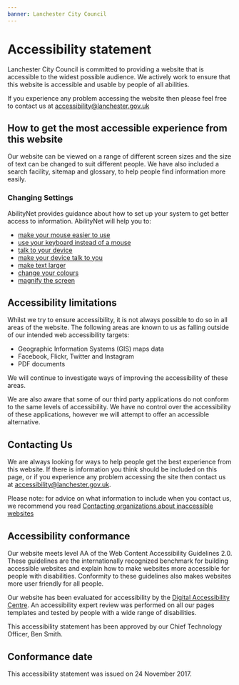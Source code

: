 ```yaml
---
banner: Lanchester City Council
---
```


# Accessibility statement

Lanchester City Council is committed to providing a website that is accessible to the widest possible audience. We actively work to ensure that this website is accessible and usable by people of all abilities.

If you experience any problem accessing the website then please feel free to contact us at [accessibility@lanchester.gov.uk](mailto:accessibility@lanchester.gov.uk)

## How to get the most accessible experience from this website
Our website can be viewed on a range of different screen sizes and the size of text can be changed to suit different people. We have also included a search facility, sitemap and glossary, to help people find information more easily.

### Changing Settings
AbilityNet provides guidance about how to set up your system to get better access to information. AbilityNet will help you to:
* [make your mouse easier to use](https://mcmw.abilitynet.org.uk/making-your-mouse-easier-to-use/)
* [use your keyboard instead of a mouse](https://mcmw.abilitynet.org.uk/category/keyboard-shortcuts/)
* [talk to your device](https://mcmw.abilitynet.org.uk/talking-to-your-device/)
* [make your device talk to you](https://mcmw.abilitynet.org.uk/category/making-your-mobile-or-tablet-talk/)
* [make text larger](https://mcmw.abilitynet.org.uk/making-text-larger/)
* [change your colours](https://mcmw.abilitynet.org.uk/changing-your-colours/)
* [magnify the screen](https://mcmw.abilitynet.org.uk/magnifying-the-screen/)

## Accessibility limitations		
Whilst we try to ensure accessibility, it is not always possible to do so in all areas of the website. The following areas are known to us as falling outside of our intended web accessibility targets:

* Geographic Information Systems (GIS) maps data
* Facebook, Flickr, Twitter and Instagram
* PDF documents

We will continue to investigate ways of improving the accessibility of these areas.

We are also aware that some of our third party applications do not conform to the same levels of accessibility. We have no control over the accessibility of these applications, however we will attempt to offer an accessible alternative.

## Contacting Us
We are always looking for ways to help people get the best experience from this website. If there is information you think should be included on this page, or if you experience any problem accessing the site then contact us at accessibility@lanchester.gov.uk.

Please note: for advice on what information to include when you contact us, we recommend you read [Contacting organizations about inaccessible websites](http://www.w3.org/WAI/users/inaccessible)

## Accessibility conformance
Our website meets level AA of the Web Content Accessibility Guidelines 2.0. These guidelines are the internationally recognized benchmark for building accessible websites and explain how to make websites more accessible for people with disabilities. Conformity to these guidelines also makes websites more user friendly for all people.

Our website has been evaluated for accessibility by the [Digital Accessibility Centre](http://www.digitalaccessibilitycentre.org/). An accessibility expert review was performed on all our pages templates and tested by people with a wide range of disabilities.

This accessibility statement has been approved by our Chief Technology Officer, Ben Smith.

## Conformance date
This accessibility statement was issued on 24 November 2017.

